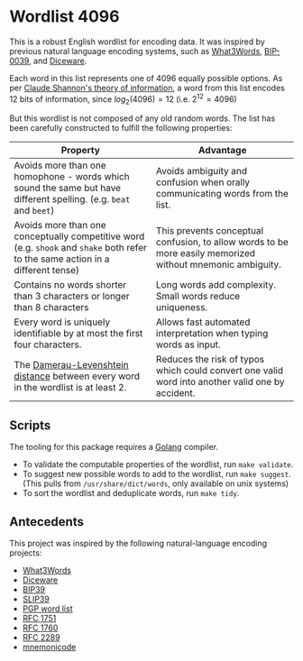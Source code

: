# Wordlist 4096

This is a robust English wordlist for encoding data. It was inspired by previous natural language encoding systems, such as [What3Words](https://what3words.com/), [BIP-0039](https://github.com/bitcoin/bips/blob/master/bip-0039.mediawiki), and [Diceware](https://diceware.dmuth.org/).

Each word in this list represents one of 4096 equally possible options. As per [Claude Shannon's theory of information](https://en.wikipedia.org/wiki/Information_theory), a word from this list encodes 12 bits of information, since $log_2(4096) = 12$ (i.e. $2^{12} = 4096$)

But this wordlist is not composed of any old random words. The list has been carefully constructed to fulfill the following properties:

|Property|Advantage|
|--------|---------|
|Avoids more than one homophone - words which sound the same but have different spelling. (e.g. `beat` and `beet`)|Avoids ambiguity and confusion when orally communicating words from the list.|
|Avoids more than one conceptually competitive word (e.g. `shook` and `shake` both refer to the same action in a different tense)|This prevents conceptual confusion, to allow words to be more easily memorized without mnemonic ambiguity.|
|Contains no words shorter than 3 characters or longer than 8 characters|Long words add complexity. Small words reduce uniqueness.|
|Every word is uniquely identifiable by at most the first four characters.|Allows fast automated interpretation when typing words as input.|
|The [Damerau-Levenshtein distance](https://en.wikipedia.org/wiki/Damerau%E2%80%93Levenshtein_distance) between every word in the wordlist is at least 2.|Reduces the risk of typos which could convert one valid word into another valid one by accident.|

## Scripts

The tooling for this package requires a [Golang](https://go.dev) compiler.

- To validate the computable properties of the wordlist, run `make validate`.
- To suggest new possible words to add to the wordlist, run `make suggest`. (This pulls from `/usr/share/dict/words`, only available on unix systems)
- To sort the wordlist and deduplicate words, run `make tidy`.

## Antecedents

This project was inspired by the following natural-language encoding projects:

- [What3Words](https://what3words.com/)
- [Diceware](https://diceware.dmuth.org/)
- [BIP39](https://github.com/bitcoin/bips/blob/master/bip-0039.mediawiki)
- [SLIP39](https://github.com/satoshilabs/slips/blob/master/slip-0039.md)
- [PGP word list](https://en.wikipedia.org/wiki/PGP_word_list)
- [RFC 1751](https://www.rfc-editor.org/rfc/rfc1751)
- [RFC 1760](https://www.rfc-editor.org/rfc/rfc1760)
- [RFC 2289](https://www.rfc-editor.org/rfc/rfc2289)
- [mnemonicode](https://github.com/singpolyma/mnemonicode)
